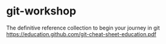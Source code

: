 # git-workshop
The definitive reference collection to begin your journey in git
https://education.github.com/git-cheat-sheet-education.pdf
